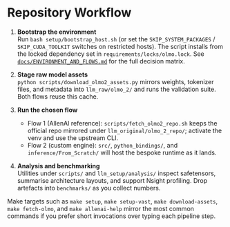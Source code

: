 # Repository Workflow

1. **Bootstrap the environment**  
   Run `bash setup/bootstrap_host.sh` (or set the `SKIP_SYSTEM_PACKAGES` /
   `SKIP_CUDA_TOOLKIT` switches on restricted hosts). The script installs from
   the locked dependency set in `requirements/locks/olmo.lock`. See
   [`docs/ENVIRONMENT_AND_FLOWS.md`](ENVIRONMENT_AND_FLOWS.md) for the full
   decision matrix.

2. **Stage raw model assets**  
   `python scripts/download_olmo2_assets.py` mirrors weights, tokenizer files,
   and metadata into `llm_raw/olmo_2/` and runs the validation suite. Both flows
   reuse this cache.

3. **Run the chosen flow**  
   - Flow 1 (AllenAI reference): `scripts/fetch_olmo2_repo.sh` keeps the official
     repo mirrored under `llm_original/olmo_2_repo/`; activate the venv and use
     the upstream CLI.
   - Flow 2 (custom engine): `src/`, `python_bindings/`, and
     `inference/From_Scratch/` will host the bespoke runtime as it lands.

4. **Analysis and benchmarking**  
   Utilities under `scripts/` and `llm_setup/analysis/` inspect safetensors,
   summarise architecture layouts, and support Nsight profiling. Drop artefacts
   into `benchmarks/` as you collect numbers.

Make targets such as `make setup`, `make setup-vast`, `make download-assets`,
`make fetch-olmo`, and `make allenai-help` mirror the most common commands if
you prefer short invocations over typing each pipeline step.
